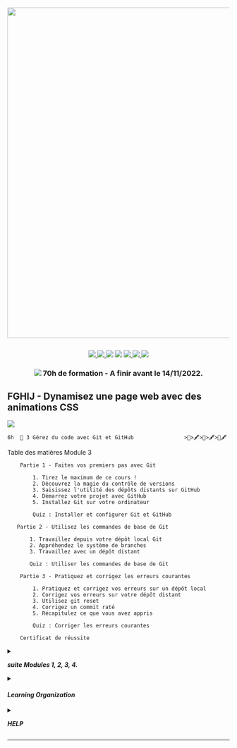 # <p align="center"><a href="https://github.com/franckdun/Learning-plan_Openclassrooms"><img src="https://img.shields.io/badge/🏠-🎓%20Web developer training Openclassrooms 2022%20🎓-0B8043" width="750" ></a></p>

<p align="center">
<!-- mail -->
<a href="https://mail.google.com/mail/u/0/#label/Openclassrooms"> <img src="https://img.shields.io/badge/📬-MAIL-7451eb"  >
<!-- Agenda -->
<a href="https://calendar.google.com/calendar/u/0/r/month/2022/7/1?pli=1"> <img src="https://img.shields.io/badge/📆-AGENDA-7451eb"  >
<!-- taches -->
<a href="https://github.com/franckdun/Learning-plan_Openclassrooms/issues?q=is%3Aopen+is%3Aissue+project%3Afranckdun%2F5+sort%3Acreated-asc"> <img src="https://img.shields.io/badge/📌-ALL ISSUES-7451eb" ></a>
<!-- projet -->
<a href="https://github.com/users/franckdun/projects/5"> <img src="https://img.shields.io/badge/🪙-PROJECT-7451eb" ></a>
<!-- progression -->
<a href="https://github.com/franckdun/Learning-plan/milestones?direction=asc&sort=due_date&state=open"><img src="https://img.shields.io/badge/💎-LEARNING%20PLAN-7451eb" > </a>
<!-- statistiques -->
<a href="https://wakatime.com/projects/Learning-plan_Open"><img src="https://img.shields.io/badge/📈-Wakatime-7451eb" > </a>
<!-- LEARN GALERY -->
<a href="https://github.com/franckdun/Learn-GALERY"><img src="https://img.shields.io/badge/Learn-Galery-ffc944" width="#" height="#" ></a></p>
		
<!-- Partie 3 ////////////////////////////////////////////////////////////////////////////////////////////////////////////////////////// -->
	
### <p align="center"><a href="https://github.com/franckdun/Learning-plan_Openclassrooms/milestones/%F0%9F%92%8EFGHIJ%203%20-%20Dynamisez%20une%20page%20web%20avec%20des%20animations%20CSS"> <img src="https://img.shields.io/badge/📌-Issues Projet 3-0B8043"></a>&#32; 70h de formation - A finir avant le 14/11/2022.</p>  

## FGHIJ - Dynamisez une page web avec des animations CSS
	
<p align="left"><a href="https://openclassrooms.com/fr/courses/7162856-gerez-du-code-avec-git-et-github?archived-source=2342361"> <img src="https://img.shields.io/badge/Go%20to-MODULE_3-0B8043"> </a></p>
	
	6h	🍓 3 Gérez du code avec Git et GitHub 				>📌>🖋>📌>🖋>📌🖋	
	
Table des matières Module 3


```
    Partie 1 - Faites vos premiers pas avec Git
    
        1. Tirez le maximum de ce cours !
        2. Découvrez la magie du contrôle de versions
        3. Saisissez l'utilité des dépôts distants sur GitHub
        4. Démarrez votre projet avec GitHub
        5. Installez Git sur votre ordinateur
        
        Quiz : Installer et configurer Git et GitHub
 ```
 
 ```
    Partie 2 - Utilisez les commandes de base de Git
    
        1. Travaillez depuis votre dépôt local Git
        2. Appréhendez le système de branches
        3. Travaillez avec un dépôt distant
        
        Quiz : Utiliser les commandes de base de Git
```

```
    Partie 3 - Pratiquez et corrigez les erreurs courantes
    
        1. Pratiquez et corrigez vos erreurs sur un dépôt local
        2. Corrigez vos erreurs sur votre dépôt distant
        3. Utilisez git reset
        4. Corrigez un commit raté
        5. Récapitulez ce que vous avez appris
        
        Quiz : Corriger les erreurs courantes
```

```
    Certificat de réussite 
```

<details><summary><p align="left"><em><strong> suite Modules 1, 2, 3, 4.</strong></em></p></summary>

<p align="left"><a href="https://github.com/franckdun/Open_Projet-3_Module-1"> <img src="https://img.shields.io/badge/Go%20to-MODULE_1-0B8043"> </a></p>	

	15h	🥑 1 Simplifiez-vous le CSS avec Sass 		     >📌>🖋>📌>🖋📌🖋
<p align="left"><a href="https://github.com/franckdun/Open_Projet-3_Module-2"> <img src="https://img.shields.io/badge/Go%20to-MODULE_2-0B8043"> </a></p>
	
	15h	🥑 2 Créez des animations CSS modernes 				>📌🖋📌🖋📌🖋
<p align="left"><a href="https://github.com/franckdun/Open_Projet-3_Module-3"> <img src="https://img.shields.io/badge/Go%20to-MODULE_3-0B8043"> </a></p>
	
	6h	🍓 3 Gérez du code avec Git et GitHub 				>📌>🖋>📌>🖋>📌🖋
<p align="left"><a href="https://github.com/franckdun/Open_Projet-3_Module-4"> <img src="https://img.shields.io/badge/Go%20to-MODULE_4-0B8043"> </a></p>
	
	6h	🍓 4 Apprenez à utiliser la ligne de commande dans un terminal 	>📌🖋📌🖋


</details>
	
<!-- ORGANISATION ///////////////////////////////////////////////////////////////////////////////////////////////////////////// -->	
	
<details><summary><h4><em><strong>Learning Organization</strong></em></h4></summary>
	
# <p>la règle est tres simple, remplacez les 📌 epingles par des 🪙 pieces en réalisant les taches 
	pour gagner des 💎 diamands</p>	
		
```
Difficulté
		🍓 - Fraise signale le module facile a exécuter.
		🥑 - Avocat signale le module de difficulté moyenne.
	
Progression
		📌 - Epingle indique le nombre de leçons ou chapitres de chaques module.
		🖋  - Quiz aide à vous évaluer.
		>   - Flèche indique le niveau de la progression en cours.
	
Acquisition
		🪙 - Pièce signale la réussite d'un module effectué.
		💎 - Diamant signale la réussite d'une Partie effectuées.

🏆 - signale la réussite de toutes les Parties.
```	
</details>

<!-- HELP //////////////////////////////////////////////////////////////////////////////////////////////////////////////////// -->
	
<details><summary><p align="left"><em><strong>HELP</strong></em></p></summary>	

<p> <img src="https://github.com/franckdun/Learning-plan_Openclassrooms/blob/main/Formation/Programme_de_Formation/Img/Armel.jpg" width="50"> N'ésiter pas, demandez-moi ; </p>

``` https://openclassrooms.com/fr/mp/nouveau/armel-ajavon-1 ``` </p>

[![Documentation milestones](https://img.shields.io/badge/Doc-Milestones-blue?logo=github&logoColor=white)](https://docs.github.com/en/issues/using-labels-and-milestones-to-track-work/creating-and-editing-milestones-for-issues-and-pull-requests) Pour avoir de l'aide sur le fonctionnement des milestones.


</details>

---		

